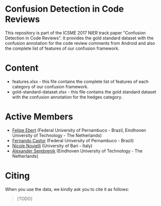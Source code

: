 # Confusion Detection in Code Reviews

This repository is part of the ICSME 2017 NIER track paper "Confusion Detection in Code Reviews". It provides the gold standard dataset with the confusion annotation for the code review comments from Android and also the complete list of features of our confusion framework.


# Content

- features.xlsx - this file contains the complete list of features of each category of our confusion framework.
- gold-standard-dataset.xlsx - this file contains the gold standard dataset with the confusion annotation for the hedges category.


# Active Members

- [Felipe Ebert](http://www.cin.ufpe.br/~fe/) (Federal University of Pernambuco - Brazil, Eindhoven University of Technology - The Netherlands)
- [Fernando Castor](https://sites.google.com/a/cin.ufpe.br/castor/) (Federal University of Pernambuco - Brazil)
- [Nicole Novielli](http://collab.di.uniba.it/nicole/) (University of Bari - Italy)
- [Alexander Serebrenik](http://www.win.tue.nl/~aserebre/) (Eindhoven University of Technology - The Netherlands)


# Citing

When you use the data, we kindly ask you to cite it as follows:

> [TODO]
